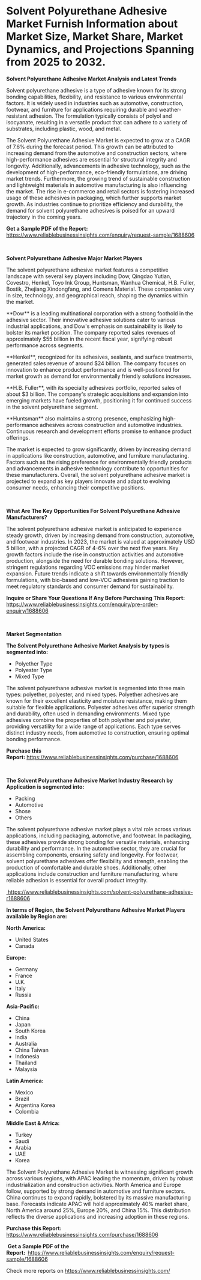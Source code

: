 <p><h1>Solvent Polyurethane Adhesive Market Furnish Information about Market Size, Market Share, Market Dynamics, and Projections Spanning from 2025 to 2032.</h1></p><p><strong>Solvent Polyurethane Adhesive Market Analysis and Latest Trends</strong></p>
<p><p>Solvent polyurethane adhesive is a type of adhesive known for its strong bonding capabilities, flexibility, and resistance to various environmental factors. It is widely used in industries such as automotive, construction, footwear, and furniture for applications requiring durable and weather-resistant adhesion. The formulation typically consists of polyol and isocyanate, resulting in a versatile product that can adhere to a variety of substrates, including plastic, wood, and metal.</p><p>The Solvent Polyurethane Adhesive Market is expected to grow at a CAGR of 7.6% during the forecast period. This growth can be attributed to increasing demand from the automotive and construction sectors, where high-performance adhesives are essential for structural integrity and longevity. Additionally, advancements in adhesive technology, such as the development of high-performance, eco-friendly formulations, are driving market trends. Furthermore, the growing trend of sustainable construction and lightweight materials in automotive manufacturing is also influencing the market. The rise in e-commerce and retail sectors is fostering increased usage of these adhesives in packaging, which further supports market growth. As industries continue to prioritize efficiency and durability, the demand for solvent polyurethane adhesives is poised for an upward trajectory in the coming years.</p></p>
<p><strong>Get a Sample PDF of the Report:&nbsp;</strong> <a href="https://www.reliablebusinessinsights.com/enquiry/request-sample/1688606?utm_campaign=2224&utm_medium=2&utm_source=Github&utm_content=ia&utm_term=26032025&utm_id=solvent-polyurethane-adhesive">https://www.reliablebusinessinsights.com/enquiry/request-sample/1688606</a></p>
<p>&nbsp;</p>
<p><strong>Solvent Polyurethane Adhesive Major Market Players</strong></p>
<p><p>The solvent polyurethane adhesive market features a competitive landscape with several key players including Dow, Qingdao Yutian, Covestro, Henkel, Toyo Ink Group, Huntsman, Wanhua Chemical, H.B. Fuller, Bostik, Zhejiang Xindongfang, and Comens Material. These companies vary in size, technology, and geographical reach, shaping the dynamics within the market.</p><p>**Dow** is a leading multinational corporation with a strong foothold in the adhesive sector. Their innovative adhesive solutions cater to various industrial applications, and Dow's emphasis on sustainability is likely to bolster its market position. The company reported sales revenues of approximately $55 billion in the recent fiscal year, signifying robust performance across segments.</p><p>**Henkel**, recognized for its adhesives, sealants, and surface treatments, generated sales revenue of around $24 billion. The company focuses on innovation to enhance product performance and is well-positioned for market growth as demand for environmentally friendly solutions increases.</p><p>**H.B. Fuller**, with its specialty adhesives portfolio, reported sales of about $3 billion. The company's strategic acquisitions and expansion into emerging markets have fueled growth, positioning it for continued success in the solvent polyurethane segment.</p><p>**Huntsman** also maintains a strong presence, emphasizing high-performance adhesives across construction and automotive industries. Continuous research and development efforts promise to enhance product offerings.</p><p>The market is expected to grow significantly, driven by increasing demand in applications like construction, automotive, and furniture manufacturing. Factors such as the rising preference for environmentally friendly products and advancements in adhesive technology contribute to opportunities for these manufacturers. Overall, the solvent polyurethane adhesive market is projected to expand as key players innovate and adapt to evolving consumer needs, enhancing their competitive positions.</p></p>
<p>&nbsp;</p>
<p><strong>What Are The Key Opportunities For Solvent Polyurethane Adhesive Manufacturers?</strong></p>
<p><p>The solvent polyurethane adhesive market is anticipated to experience steady growth, driven by increasing demand from construction, automotive, and footwear industries. In 2023, the market is valued at approximately USD 5 billion, with a projected CAGR of 4-6% over the next five years. Key growth factors include the rise in construction activities and automotive production, alongside the need for durable bonding solutions. However, stringent regulations regarding VOC emissions may hinder market expansion. Future trends indicate a shift towards environmentally friendly formulations, with bio-based and low-VOC adhesives gaining traction to meet regulatory standards and consumer demand for sustainability.</p></p>
<p><strong>Inquire or Share Your Questions If Any Before Purchasing This Report:</strong> <a href="https://www.reliablebusinessinsights.com/enquiry/pre-order-enquiry/1688606?utm_campaign=2224&utm_medium=2&utm_source=Github&utm_content=ia&utm_term=26032025&utm_id=solvent-polyurethane-adhesive">https://www.reliablebusinessinsights.com/enquiry/pre-order-enquiry/1688606</a></p>
<p>&nbsp;</p>
<p><strong>Market Segmentation</strong></p>
<p><strong>The Solvent Polyurethane Adhesive Market Analysis by types is segmented into:</strong></p>
<p><ul><li>Polyether Type</li><li>Polyester Type</li><li>Mixed Type</li></ul></p>
<p><p>The solvent polyurethane adhesive market is segmented into three main types: polyether, polyester, and mixed types. Polyether adhesives are known for their excellent elasticity and moisture resistance, making them suitable for flexible applications. Polyester adhesives offer superior strength and durability, often used in demanding environments. Mixed type adhesives combine the properties of both polyether and polyester, providing versatility for a wide range of applications. Each type serves distinct industry needs, from automotive to construction, ensuring optimal bonding performance.</p></p>
<p><strong>Purchase this Report:&nbsp;</strong><a href="https://www.reliablebusinessinsights.com/purchase/1688606?utm_campaign=2224&utm_medium=2&utm_source=Github&utm_content=ia&utm_term=26032025&utm_id=solvent-polyurethane-adhesive">https://www.reliablebusinessinsights.com/purchase/1688606</a></p>
<p>&nbsp;</p>
<p><strong>The Solvent Polyurethane Adhesive Market Industry Research by Application is segmented into:</strong></p>
<p><ul><li>Packing</li><li>Automotive</li><li>Shose</li><li>Others</li></ul></p>
<p><p>The solvent polyurethane adhesive market plays a vital role across various applications, including packaging, automotive, and footwear. In packaging, these adhesives provide strong bonding for versatile materials, enhancing durability and performance. In the automotive sector, they are crucial for assembling components, ensuring safety and longevity. For footwear, solvent polyurethane adhesives offer flexibility and strength, enabling the production of comfortable and durable shoes. Additionally, other applications include construction and furniture manufacturing, where reliable adhesion is essential for overall product integrity.</p></p>
<p><a href="https://www.reliablebusinessinsights.com/solvent-polyurethane-adhesive-r1688606?utm_campaign=2224&utm_medium=2&utm_source=Github&utm_content=ia&utm_term=26032025&utm_id=solvent-polyurethane-adhesive">&nbsp;https://www.reliablebusinessinsights.com/solvent-polyurethane-adhesive-r1688606</a></p>
<p><strong>In terms of Region, the Solvent Polyurethane Adhesive Market Players available by Region are:</strong></p>
<p>
    <p> <strong> North America: </strong>
        <ul>
            <li>United States</li>
            <li>Canada</li>
        </ul>
        </p> 
    <p> <strong> Europe: </strong>
        <ul>
            <li>Germany</li>
            <li>France</li>
            <li>U.K.</li>
            <li>Italy</li>
            <li>Russia</li>
        </ul>
        </p> 
    <p> <strong> Asia-Pacific: </strong>
        <ul>
            <li>China</li>
            <li>Japan</li>
            <li>South Korea</li>
            <li>India</li>
            <li>Australia</li>
            <li>China Taiwan</li>
            <li>Indonesia</li>
            <li>Thailand</li>
            <li>Malaysia</li>
        </ul>
        </p> 
    <p> <strong> Latin America: </strong>
        <ul>
            <li>Mexico</li>
            <li>Brazil</li>
            <li>Argentina Korea</li>
            <li>Colombia</li>
        </ul>
        </p> 
    <p> <strong> Middle East & Africa: </strong>
        <ul>
            <li>Turkey</li>
            <li>Saudi</li>
            <li>Arabia</li>
            <li>UAE</li>
            <li>Korea</li>
        </ul>
    </p>
    </p>
<p><p>The Solvent Polyurethane Adhesive Market is witnessing significant growth across various regions, with APAC leading the momentum, driven by robust industrialization and construction activities. North America and Europe follow, supported by strong demand in automotive and furniture sectors. China continues to expand rapidly, bolstered by its massive manufacturing base. Forecasts indicate APAC will hold approximately 40% market share, North America around 25%, Europe 20%, and China 15%. This distribution reflects the diverse applications and increasing adoption in these regions.</p></p>
<p><strong>Purchase this Report: </strong><a href="https://www.reliablebusinessinsights.com/purchase/1688606?utm_campaign=2224&utm_medium=2&utm_source=Github&utm_content=ia&utm_term=26032025&utm_id=solvent-polyurethane-adhesive">https://www.reliablebusinessinsights.com/purchase/1688606</a></p>
<p>&nbsp;<strong>Get a Sample PDF of the Report:&nbsp;&nbsp;</strong><a href="https://www.reliablebusinessinsights.com/enquiry/request-sample/1688606?utm_campaign=2224&utm_medium=2&utm_source=Github&utm_content=ia&utm_term=26032025&utm_id=solvent-polyurethane-adhesive">https://www.reliablebusinessinsights.com/enquiry/request-sample/1688606</a></p>
<p><strong></strong></p>
<p>Check more reports on <a href="https://www.reliablebusinessinsights.com/?utm_campaign=2224&utm_medium=2&utm_source=Github&utm_content=ia&utm_term=26032025&utm_id=solvent-polyurethane-adhesive">https://www.reliablebusinessinsights.com/</a></p>